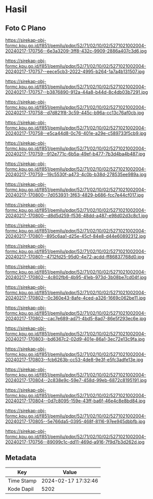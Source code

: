 # Hasil

## Foto C Plano

https://sirekap-obj-formc.kpu.go.id/f851/pemilu/pdpr/52/71/02/10/02/5271021002004-20240217-170756--6e3a3209-3ff8-432c-9909-2886a407c3d6.jpg

https://sirekap-obj-formc.kpu.go.id/f851/pemilu/pdpr/52/71/02/10/02/5271021002004-20240217-170757--eece5cb3-2022-4995-b264-1a7a4b131507.jpg

https://sirekap-obj-formc.kpu.go.id/f851/pemilu/pdpr/52/71/02/10/02/5271021002004-20240217-170757--b3876890-912a-44a8-b44d-8c4db03b7291.jpg

https://sirekap-obj-formc.kpu.go.id/f851/pemilu/pdpr/52/71/02/10/02/5271021002004-20240217-170758--d7d821f8-3c59-445c-b96a-cc13c76af0cb.jpg

https://sirekap-obj-formc.kpu.go.id/f851/pemilu/pdpr/52/71/02/10/02/5271021002004-20240217-170758--e5ca44d8-0c76-401e-a29e-c589733f5cb9.jpg

https://sirekap-obj-formc.kpu.go.id/f851/pemilu/pdpr/52/71/02/10/02/5271021002004-20240217-170759--912e771c-6b5a-49ef-b477-7b3d4ba4b487.jpg

https://sirekap-obj-formc.kpu.go.id/f851/pemilu/pdpr/52/71/02/10/02/5271021002004-20240217-170759--19c5530f-a473-4c0b-b38d-278535ee989a.jpg

https://sirekap-obj-formc.kpu.go.id/f851/pemilu/pdpr/52/71/02/10/02/5271021002004-20240217-170800--7d053931-3f63-4829-b686-fcc7e44cf017.jpg

https://sirekap-obj-formc.kpu.go.id/f851/pemilu/pdpr/52/71/02/10/02/5271021002004-20240217-170800--d8d5d259-f536-48dd-a487-e98d02d3c8c1.jpg

https://sirekap-obj-formc.kpu.go.id/f851/pemilu/pdpr/52/71/02/10/02/5271021002004-20240217-170801--895c6aa1-d25e-45cf-84e8-d44e60892312.jpg

https://sirekap-obj-formc.kpu.go.id/f851/pemilu/pdpr/52/71/02/10/02/5271021002004-20240217-170801--4712fd25-95d0-4e72-acdd-ff86837768d0.jpg

https://sirekap-obj-formc.kpu.go.id/f851/pemilu/pdpr/52/71/02/10/02/5271021002004-20240217-170802--4c802fb6-4b95-41eb-973d-3b08be7cd04f.jpg

https://sirekap-obj-formc.kpu.go.id/f851/pemilu/pdpr/52/71/02/10/02/5271021002004-20240217-170802--0c360e43-8afe-4ced-a326-1669c062be11.jpg

https://sirekap-obj-formc.kpu.go.id/f851/pemilu/pdpr/52/71/02/10/02/5271021002004-20240217-170802--cac7e689-ad71-4bd5-8ad7-86e5f293ec6e.jpg

https://sirekap-obj-formc.kpu.go.id/f851/pemilu/pdpr/52/71/02/10/02/5271021002004-20240217-170803--bd6367c2-02d9-401e-86a1-3ec72e13c9fa.jpg

https://sirekap-obj-formc.kpu.go.id/f851/pemilu/pdpr/52/71/02/10/02/5271021002004-20240217-170803--fcb6263b-cc53-4de8-9e3f-e5fc3adfe13e.jpg

https://sirekap-obj-formc.kpu.go.id/f851/pemilu/pdpr/52/71/02/10/02/5271021002004-20240217-170804--2c838e9c-59e7-458d-99eb-6872c8195191.jpg

https://sirekap-obj-formc.kpu.go.id/f851/pemilu/pdpr/52/71/02/10/02/5271021002004-20240217-170804--0d7c8095-159e-43ff-ba6f-46e4c8e8bd84.jpg

https://sirekap-obj-formc.kpu.go.id/f851/pemilu/pdpr/52/71/02/10/02/5271021002004-20240217-170805--5e766da5-0395-468f-8116-97ee945dbbfb.jpg

https://sirekap-obj-formc.kpu.go.id/f851/pemilu/pdpr/52/71/02/10/02/5271021002004-20240217-170756--89099c1c-dd11-469d-a916-7f9d7b3d262d.jpg


## Metadata

| Key        | Value               |
| ---------- | ------------------- |
| Time Stamp | 2024-02-17 17:32:46 |
| Kode Dapil | 5202                |



